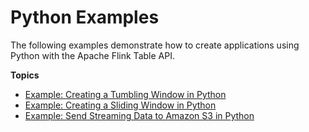 # Python Examples<a name="examples-python"></a>

The following examples demonstrate how to create applications using Python with the Apache Flink Table API\.

**Topics**
+ [Example: Creating a Tumbling Window in Python](examples-python-tumbling.md)
+ [Example: Creating a Sliding Window in Python](examples-python-sliding.md)
+ [Example: Send Streaming Data to Amazon S3 in Python](examples-python-s3.md)